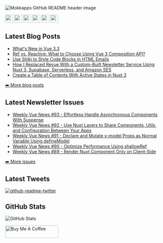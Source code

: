<img src="https://github.com/Mokkapps/mokkapps/blob/master/header.png" alt="Mokkapps GitHub README header image">
<p><a href="https://www.twitter.com/mokkapps"><img src="https://img.shields.io/badge/twitter-%231DA1F2.svg?&style=for-the-badge&logo=twitter&logoColor=white" height=25></a> <a href="https://www.linkedin.com/in/mokkapps"><img src="https://img.shields.io/badge/linkedin-%230077B5.svg?&style=for-the-badge&logo=linkedin&logoColor=white" height=25></a> <a href="https://www.instagram.com/mokkapps/"><img src="https://img.shields.io/badge/instagram-%23E4405F.svg?&style=for-the-badge&logo=instagram&logoColor=white" height=25></a> <a href="https://www.youtube.com/@mokkapps"><img src="https://img.shields.io/badge/youtube-%2312100E.svg?&style=for-the-badge&logo=youtube&logoColor=white" height=25></a> <a href="https://medium.com/@MokkappsDev"><img src="https://img.shields.io/badge/medium-%2312100E.svg?&style=for-the-badge&logo=medium&logoColor=white" height=25></a> <a href="https://dev.to/mokkapps"><img src="https://img.shields.io/badge/DEV.TO-%230A0A0A.svg?&style=for-the-badge&logo=dev-dot-to&logoColor=white" height=25></a></p>
<h2>Latest Blog Posts</h2>
  <ul>
    <li><a href=https://mokkapps.de/blog/whats-new-in-vue-3-3>What's New in Vue 3.3</a></li><li><a href=https://mokkapps.de/blog/ref-vs-reactive-what-to-choose-using-vue-3-composition-api>Ref vs. Reactive: What to Choose Using Vue 3 Composition API?</a></li><li><a href=https://mokkapps.de/blog/use-shiki-to-style-code-blocks-in-html-emails>Use Shiki to Style Code Blocks in HTML Emails</a></li><li><a href=https://mokkapps.de/blog/how-i-replaced-revue-with-a-custom-built-newsletter-service-using-nuxt-3-supabase-serverless-and-amazon-ses>How I Replaced Revue With a Custom-Built Newsletter Service Using Nuxt 3, Supabase, Serverless, and Amazon SES</a></li><li><a href=https://mokkapps.de/blog/create-a-table-of-contents-with-active-states-in-nuxt-3>Create a Table of Contents With Active States in Nuxt 3</a></li>
  </ul>
<p><a href="https://www.mokkapps.de/blog">➡️ More blog posts</a></p>
<h2>Latest Newsletter Issues</h2>
  <ul>
    <li><a href=https://weekly-vue.news/issues/93>Weekly Vue News #93 - Effortless Handle Asynchronous Components With Suspense</a></li><li><a href=https://weekly-vue.news/issues/92>Weekly Vue News #92 - Use Nuxt Layers to Share Components, Utils, and Configuration Between Your Apps</a></li><li><a href=https://weekly-vue.news/issues/91>Weekly Vue News #91 - Declare and Mutate v-model Props as Normal Variable Using defineModel</a></li><li><a href=https://weekly-vue.news/issues/90>Weekly Vue News #90 - Optimize Performance Using shallowRef</a></li><li><a href=https://weekly-vue.news/issues/89>Weekly Vue News #89 - Render Nuxt Component Only on Client-Side</a></li>
  </ul>
<p><a href="https://weekly-vue.news/issues">➡️ More issues</a></p>
<h2>Latest Tweets</h2>
<p><a href="https://twitter.com/mokkapps"><img src="https://github-readme-twitter.gazf.vercel.app/api?id=mokkapps&amp;layout=wide" alt="github-readme-twitter"></a></p>
<h2>GitHub Stats</h2>
<p><img src="https://github-readme-stats.vercel.app/api?username=mokkapps&amp;show_icons=true" alt="GitHub Stats"></p>
  <a href="https://www.buymeacoffee.com/mokkapps" target="_blank" rel="noreferrer nofollow">
      <img src="https://cdn.buymeacoffee.com/buttons/default-red.png" alt="Buy Me A Coffee" height="40" width="170" >
    </a>